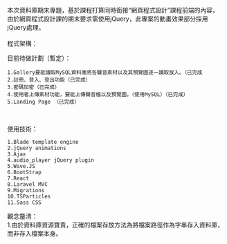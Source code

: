 本次資料庫期末專題，基於課程打算同時銜接“網頁程式設計”課程前端的內容，
由於網頁程式設計課的期末要求需使用jQuery，此專案的動畫效果部分採用jQuery處理。<br/>
<br/>
程式架構：<br/>

目前待做計劃（暫定）：<br/>

    1.Gallery要能讀取MySQL資料庫將各聲音素材以及其預覽圖逐一讀取放入。（已完成
    2.註冊、登入、登出功能（已完成）
    3.密碼加密（已完成）
    4.使用者上傳素材功能，要能上傳聲音檔以及預覽圖。（使用MySQL）（已完成）
    5.Landing Page （已完成）
<br/>

使用技術：<br/>

    1.Blade template engine
    2.jQuery animations
    3.Ajax
    4.audio_player jQuery plugin
    5.Wave.JS
    6.BootStrap
    7.React
    8.Laravel MVC
    9.Migrations
    10.TSParticles
    11.Sass CSS

觀念釐清：<br/>
    1.由於資料庫資源寶貴，正確的檔案存放方法為將檔案路徑作為字串存入資料庫，而非存入檔案本身。

